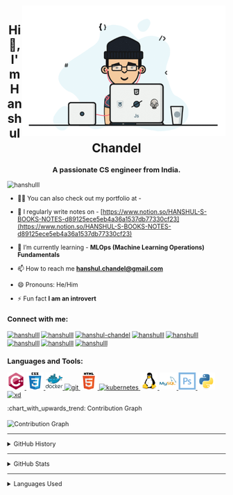 <img align="right" alt="GIF" src="gif image.gif" width="470px" height="300" />

<h1 align="center">Hi 👋, I'm Hanshul Chandel</h1>
<h3 align="center">A passionate CS engineer from India.</h3>

<p align="left"> <img src="https://komarev.com/ghpvc/?username=hanshulll&label=Profile%20views&color=129e00&style=plastic" alt="hanshulll" /> </p>


- 👨‍💻 You can also check out my portfolio at -

- 📝 I regularly write notes on - [https://www.notion.so/HANSHUL-S-BOOKS-NOTES-d89125ece5eb4a36a1537db77330cf23](https://www.notion.so/HANSHUL-S-BOOKS-NOTES-d89125ece5eb4a36a1537db77330cf23)

- 🌱 I’m currently learning - **MLOps (Machine Learning Operations) Fundamentals**

- 📫 How to reach me **hanshul.chandel@gmail.com**

- 😄 Pronouns: He/Him

- ⚡ Fun fact **I am an introvert**

<h3 align="left">Connect with me:</h3>
<p align="left">
<a href="https://codepen.io/hanshulll" target="blank"><img align="center" src="https://raw.githubusercontent.com/rahuldkjain/github-profile-readme-generator/master/src/images/icons/Social/codepen.svg" alt="hanshulll" height="30" width="40" /></a>
<a href="https://twitter.com/hanshulll" target="blank"><img align="center" src="https://raw.githubusercontent.com/rahuldkjain/github-profile-readme-generator/master/src/images/icons/Social/twitter.svg" alt="hanshulll" height="30" width="40" /></a>
<a href="https://linkedin.com/in/hanshul-chandel" target="blank"><img align="center" src="https://raw.githubusercontent.com/rahuldkjain/github-profile-readme-generator/master/src/images/icons/Social/linked-in-alt.svg" alt="hanshul-chandel" height="30" width="40" /></a>
<a href="https://stackoverflow.com/users/16353832" target="blank"><img align="center" src="https://raw.githubusercontent.com/rahuldkjain/github-profile-readme-generator/master/src/images/icons/Social/stack-overflow.svg" alt="hanshulll" height="30" width="40" /></a>
<a href="https://instagram.com/hanshulll" target="blank"><img align="center" src="https://raw.githubusercontent.com/rahuldkjain/github-profile-readme-generator/master/src/images/icons/Social/instagram.svg" alt="hanshulll" height="30" width="40" /></a>
<a href="https://www.codechef.com/users/hanshulll" target="blank"><img align="center" src="https://cdn.jsdelivr.net/npm/simple-icons@3.1.0/icons/codechef.svg" alt="hanshulll" height="30" width="40" /></a>
<a href="https://www.hackerrank.com/hanshulll" target="blank"><img align="center" src="https://raw.githubusercontent.com/rahuldkjain/github-profile-readme-generator/master/src/images/icons/Social/hackerrank.svg" alt="hanshulll" height="30" width="40" /></a>
<a href="https://www.leetcode.com/hanshulll" target="blank"><img align="center" src="https://raw.githubusercontent.com/rahuldkjain/github-profile-readme-generator/master/src/images/icons/Social/leet-code.svg" alt="hanshulll" height="30" width="40" /></a>
</p>

<h3 align="left">Languages and Tools:</h3>
<p align="left"> <a href="https://www.w3schools.com/cpp/" target="_blank"> <img src="https://raw.githubusercontent.com/devicons/devicon/master/icons/cplusplus/cplusplus-original.svg" alt="cplusplus" width="40" height="40"/> </a> <a href="https://www.w3schools.com/css/" target="_blank"> <img src="https://raw.githubusercontent.com/devicons/devicon/master/icons/css3/css3-original-wordmark.svg" alt="css3" width="40" height="40"/> </a> <a href="https://www.docker.com/" target="_blank"> <img src="https://raw.githubusercontent.com/devicons/devicon/master/icons/docker/docker-original-wordmark.svg" alt="docker" width="40" height="40"/> </a> <a href="https://git-scm.com/" target="_blank"> <img src="https://www.vectorlogo.zone/logos/git-scm/git-scm-icon.svg" alt="git" width="40" height="40"/> </a> <a href="https://www.w3.org/html/" target="_blank"> <img src="https://raw.githubusercontent.com/devicons/devicon/master/icons/html5/html5-original-wordmark.svg" alt="html5" width="40" height="40"/> </a> <a href="https://kubernetes.io" target="_blank"> <img src="https://www.vectorlogo.zone/logos/kubernetes/kubernetes-icon.svg" alt="kubernetes" width="40" height="40"/> </a> <a href="https://www.linux.org/" target="_blank"> <img src="https://raw.githubusercontent.com/devicons/devicon/master/icons/linux/linux-original.svg" alt="linux" width="40" height="40"/> </a> <a href="https://www.mysql.com/" target="_blank"> <img src="https://raw.githubusercontent.com/devicons/devicon/master/icons/mysql/mysql-original-wordmark.svg" alt="mysql" width="40" height="40"/> </a> <a href="https://www.photoshop.com/en" target="_blank"> <img src="https://raw.githubusercontent.com/devicons/devicon/master/icons/photoshop/photoshop-line.svg" alt="photoshop" width="40" height="40"/> </a> <a href="https://www.python.org" target="_blank"> <img src="https://raw.githubusercontent.com/devicons/devicon/master/icons/python/python-original.svg" alt="python" width="40" height="40"/> </a> <a href="https://www.adobe.com/products/xd.html" target="_blank"> <img src="https://cdn.worldvectorlogo.com/logos/adobe-xd.svg" alt="xd" width="40" height="40"/> </a> </p>

<summary>:chart_with_upwards_trend: Contribution Graph </summary>
   <br/>
   <img src="https://activity-graph.herokuapp.com/graph?username=hanshulll&theme=xcode" alt="Contribution Graph" align="center" />

 <hr>
 <div>
 <details>
   <summary>GitHub History</summary>
<p><img src="https://github-readme-streak-stats.herokuapp.com/?user=hanshulll&show_icons=true&locale=en"/></p>
</details>
</div>
</hr>

  <hr>
   <div>
   <details>
         <summary>GitHub Stats</summary>
<p>&nbsp;<img align="center" src="https://github-readme-stats.vercel.app/api?username=hanshulll&show_icons=true&locale=en" alt="hanshulll" /></p>
   </details>
   </div>
      </hr>
        
  <hr>
  <details>
   <summary>Languages Used</summary> 
<p><img align="left" src="https://github-readme-stats.vercel.app/api/top-langs?username=hanshulll&show_icons=true&locale=en&layout=compact" alt=“hanshulll”/></p>
</details>
</div>
   </hr>

